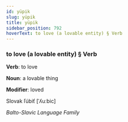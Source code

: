 ```yaml
---
id: yüpik
slug: yüpik
title: yüpik
sidebar_position: 792
hoverText: to love (a lovable entity) § Verb
---
```


### to love (a lovable entity) § Verb

**Verb**: to love

**Noun**: a lovable thing

**Modifier**: loved

Slovak ľúbiť [ˈʎuːbic]

*Balto-Slavic Language Family*